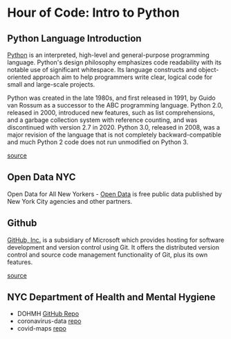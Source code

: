 # Hour of Code: Intro to Python

## Python Language Introduction

[Python](https://www.python.org/) is an interpreted, high-level and general-purpose programming language. Python's design philosophy emphasizes code readability with its notable use of significant whitespace. Its language constructs and object-oriented approach aim to help programmers write clear, logical code for small and large-scale projects.

Python was created in the late 1980s, and first released in 1991, by Guido van Rossum as a successor to the ABC programming language. Python 2.0, released in 2000, introduced new features, such as list comprehensions, and a garbage collection system with reference counting, and was discontinued with version 2.7 in 2020. Python 3.0, released in 2008, was a major revision of the language that is not completely backward-compatible and much Python 2 code does not run unmodified on Python 3.

[source](https://en.wikipedia.org/wiki/Python_%28programming_language%29)

## Open Data NYC

Open Data for All New Yorkers - [Open Data](https://opendata.cityofnewyork.us/) is free public data published by New York City agencies and other partners.

## Github

[GitHub, Inc.](https://github.com/) is a subsidiary of Microsoft which provides hosting for software development and version control using Git. It offers the distributed version control and source code management functionality of Git, plus its own features.

[source](https://en.wikipedia.org/wiki/GitHub)

## NYC Department of Health and Mental Hygiene

- DOHMH [GitHub Repo](https://github.com/nychealth)
- coronavirus-data [repo](https://github.com/nychealth/coronavirus-data) 
- covid-maps [repo](https://github.com/nychealth/covid-maps)